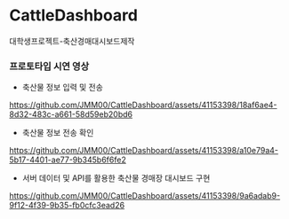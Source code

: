 # CattleDashboard
대학생프로젝트-축산경매대시보드제작


### 프로토타입 시연 영상

- 축산물 정보 입력 및 전송
  
https://github.com/JMM00/CattleDashboard/assets/41153398/18af6ae4-8d32-483c-a661-58d59eb20bd6


- 축산물 정보 전송 확인
  
https://github.com/JMM00/CattleDashboard/assets/41153398/a10e79a4-5b17-4401-ae77-9b345b6f6fe2


- 서버 데이터 및 API를 활용한 축산물 경매장 대시보드 구현
  
https://github.com/JMM00/CattleDashboard/assets/41153398/9a6adab9-9f12-4f39-9b35-fb0cfc3ead26

